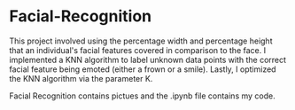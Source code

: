 # Facial-Recognition
This project involved using the percentage width and percentage height that an individual's facial features covered in comparison to the face. I implemented a KNN algorithm to label unknown data points with the correct facial feature being emoted (either a frown or a smile). Lastly, I optimized the KNN algorithm via the parameter K. 

Facial Recognition contains pictues and the .ipynb file contains my code.
